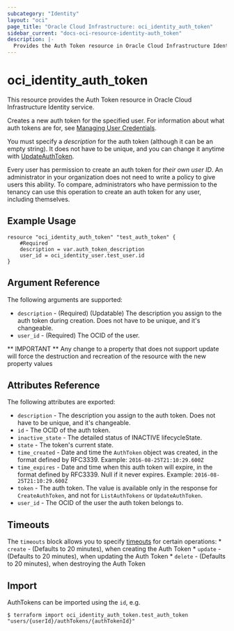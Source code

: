 ```yaml
---
subcategory: "Identity"
layout: "oci"
page_title: "Oracle Cloud Infrastructure: oci_identity_auth_token"
sidebar_current: "docs-oci-resource-identity-auth_token"
description: |-
  Provides the Auth Token resource in Oracle Cloud Infrastructure Identity service
---
```


# oci_identity_auth_token
This resource provides the Auth Token resource in Oracle Cloud Infrastructure Identity service.

Creates a new auth token for the specified user. For information about what auth tokens are for, see
[Managing User Credentials](https://docs.cloud.oracle.com/iaas/Content/Identity/Tasks/managingcredentials.htm).

You must specify a *description* for the auth token (although it can be an empty string). It does not
have to be unique, and you can change it anytime with
[UpdateAuthToken](https://docs.cloud.oracle.com/iaas/api/#/en/identity/20160918/AuthToken/UpdateAuthToken).

Every user has permission to create an auth token for *their own user ID*. An administrator in your organization
does not need to write a policy to give users this ability. To compare, administrators who have permission to the
tenancy can use this operation to create an auth token for any user, including themselves.


## Example Usage

```hcl
resource "oci_identity_auth_token" "test_auth_token" {
	#Required
	description = var.auth_token_description
	user_id = oci_identity_user.test_user.id
}
```

## Argument Reference

The following arguments are supported:

* `description` - (Required) (Updatable) The description you assign to the auth token during creation. Does not have to be unique, and it's changeable. 
* `user_id` - (Required) The OCID of the user.


** IMPORTANT **
Any change to a property that does not support update will force the destruction and recreation of the resource with the new property values

## Attributes Reference

The following attributes are exported:

* `description` - The description you assign to the auth token. Does not have to be unique, and it's changeable.
* `id` - The OCID of the auth token.
* `inactive_state` - The detailed status of INACTIVE lifecycleState.
* `state` - The token's current state.
* `time_created` - Date and time the `AuthToken` object was created, in the format defined by RFC3339.  Example: `2016-08-25T21:10:29.600Z` 
* `time_expires` - Date and time when this auth token will expire, in the format defined by RFC3339. Null if it never expires.  Example: `2016-08-25T21:10:29.600Z` 
* `token` - The auth token. The value is available only in the response for `CreateAuthToken`, and not for `ListAuthTokens` or `UpdateAuthToken`. 
* `user_id` - The OCID of the user the auth token belongs to.

## Timeouts

The `timeouts` block allows you to specify [timeouts](https://registry.terraform.io/providers/hashicorp/oci/latest/docs/guides/changing_timeouts) for certain operations:
	* `create` - (Defaults to 20 minutes), when creating the Auth Token
	* `update` - (Defaults to 20 minutes), when updating the Auth Token
	* `delete` - (Defaults to 20 minutes), when destroying the Auth Token


## Import

AuthTokens can be imported using the `id`, e.g.

```
$ terraform import oci_identity_auth_token.test_auth_token "users/{userId}/authTokens/{authTokenId}" 
```


